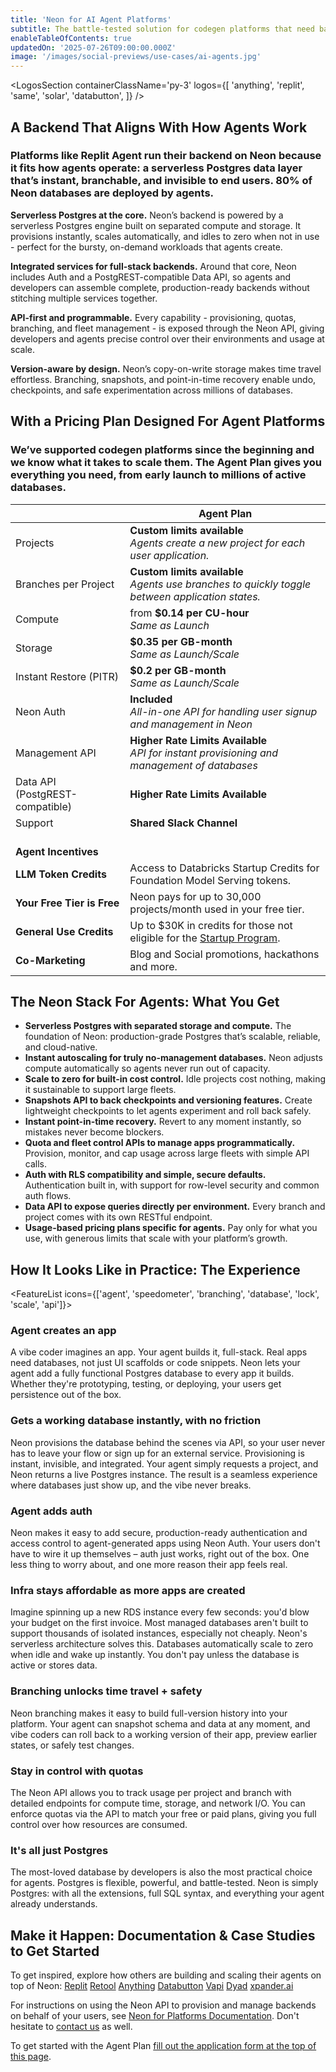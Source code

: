 ```yaml
---
title: 'Neon for AI Agent Platforms'
subtitle: The battle-tested solution for codegen platforms that need backends.
enableTableOfContents: true
updatedOn: '2025-07-26T09:00:00.000Z'
image: '/images/social-previews/use-cases/ai-agents.jpg'
---
```


<ProgramForm type="agent" />

<LogosSection containerClassName='py-3' logos={[
'anything',
'replit',
'same',
'solar',
'databutton',
]} />

## A Backend That Aligns With How Agents Work

### Platforms like Replit Agent run their backend on Neon because it fits how agents operate: a serverless Postgres data layer that’s instant, branchable, and invisible to end users. 80% of Neon databases are deployed by agents.

**Serverless Postgres at the core.**
Neon’s backend is powered by a serverless Postgres engine built on separated compute and storage. It provisions instantly, scales automatically, and idles to zero when not in use - perfect for the bursty, on-demand workloads that agents create.

**Integrated services for full-stack backends.**
Around that core, Neon includes Auth and a PostgREST-compatible Data API, so agents and developers can assemble complete, production-ready backends without stitching multiple services together.

**API-first and programmable.**
Every capability - provisioning, quotas, branching, and fleet management - is exposed through the Neon API, giving developers and agents precise control over their environments and usage at scale.

**Version-aware by design.**
Neon’s copy-on-write storage makes time travel effortless. Branching, snapshots, and point-in-time recovery enable undo, checkpoints, and safe experimentation across millions of databases.

<QuoteBlock quote="The combination of flexible resource limits and nearly instant database provisioning made Neon a no-brainer." author="lincoln-bergeson" role="Infrastructure Engineer at Replit" />

<QuoteBlock quote="The speed of provisioning and serverless scale-to-zero of Neon is critical for us. We can serve users iterating on quick ideas efficiently while also supporting them as they scale, without making them think about database setup." author="dhruv-amin" role="Co-founder at Anything" />

<QuoteBlock quote="Integrating Neon was a no-brainer. It gives every Databutton app a production-grade Postgres database in seconds, with zero overhead. Our AI agent can now create, manage, and debug the entire stack, not just code." author="martin-skow-røed" role="CTO and co-founder of Databutton" />

## With a Pricing Plan Designed For Agent Platforms

### We’ve supported codegen platforms since the beginning and we know what it takes to scale them. The Agent Plan gives you everything you need, from early launch to millions of active databases.

|                                 | Agent Plan                                                                                            |
| ------------------------------- | ----------------------------------------------------------------------------------------------------- |
| Projects                        | **Custom limits available** <br/> _Agents create a new project for each user application._            |
| Branches per Project            | **Custom limits available** <br/> _Agents use branches to quickly toggle between application states._ |
| Compute                         | from **$0.14 per CU-hour** <br/> _Same as Launch_                                                     |
| Storage                         | **$0.35 per GB-month** <br/> _Same as Launch/Scale_                                                   |
| Instant Restore (PITR)          | **$0.2 per GB-month** <br/> _Same as Launch/Scale_                                                    |
| Neon Auth                       | **Included** <br/> _All-in-one API for handling user signup and management in Neon_                   |
| Management API                  | **Higher Rate Limits Available** <br/> _API for instant provisioning and management of databases_     |
| Data API (PostgREST-compatible) | **Higher Rate Limits Available**                                                                      |
| Support                         | **Shared Slack Channel**                                                                              |
| <br/>**Agent Incentives**       |                                                                                                       |
| **LLM Token Credits**           | Access to Databricks Startup Credits for Foundation Model Serving tokens.                             |
| **Your Free Tier is Free**      | Neon pays for up to 30,000 projects/month used in your free tier.                                     |
| **General Use Credits**         | Up to $30K in credits for those not eligible for the [Startup Program](/startups).                    |
| **Co-Marketing**                | Blog and Social promotions, hackathons and more.                                                      |

<ProgramForm type="agent" />

## The Neon Stack For Agents: What You Get

- **Serverless Postgres with separated storage and compute.** The foundation of Neon: production-grade Postgres that’s scalable, reliable, and cloud-native.
- **Instant autoscaling for truly no-management databases.** Neon adjusts compute automatically so agents never run out of capacity.
- **Scale to zero for built-in cost control.** Idle projects cost nothing, making it sustainable to support large fleets.
- **Snapshots API to back checkpoints and versioning features.** Create lightweight checkpoints to let agents experiment and roll back safely.
- **Instant point-in-time recovery.** Revert to any moment instantly, so mistakes never become blockers.
- **Quota and fleet control APIs to manage apps programmatically.** Provision, monitor, and cap usage across large fleets with simple API calls.
- **Auth with RLS compatibility and simple, secure defaults.** Authentication built in, with support for row-level security and common auth flows.
- **Data API to expose queries directly per environment.** Every branch and project comes with its own RESTful endpoint.
- **Usage-based pricing plans specific for agents.** Pay only for what you use, with generous limits that scale with your platform’s growth.

## How It Looks Like in Practice: The Experience

<FeatureList icons={['agent', 'speedometer', 'branching', 'database', 'lock', 'scale', 'api']}>

### Agent creates an app

A vibe coder imagines an app. Your agent builds it, full-stack. Real apps need databases, not just UI scaffolds or code snippets. Neon lets your agent add a fully functional Postgres database to every app it builds. Whether they're prototyping, testing, or deploying, your users get persistence out of the box.

### Gets a working database instantly, with no friction

Neon provisions the database behind the scenes via API, so your user never has to leave your flow or sign up for an external service. Provisioning is instant, invisible, and integrated. Your agent simply requests a project, and Neon returns a live Postgres instance. The result is a seamless experience where databases just show up, and the vibe never breaks.

### Agent adds auth

Neon makes it easy to add secure, production-ready authentication and access control to agent-generated apps using Neon Auth. Your users don't have to wire it up themselves – auth just works, right out of the box. One less thing to worry about, and one more reason their app feels real.

### Infra stays affordable as more apps are created

Imagine spinning up a new RDS instance every few seconds: you'd blow your budget on the first invoice. Most managed databases aren't built to support thousands of isolated instances, especially not cheaply. Neon's serverless architecture solves this. Databases automatically scale to zero when idle and wake up instantly. You don't pay unless the database is active or stores data.

### Branching unlocks time travel + safety

Neon branching makes it easy to build full-version history into your platform. Your agent can snapshot schema and data at any moment, and vibe coders can roll back to a working version of their app, preview earlier states, or safely test changes.

### Stay in control with quotas

The Neon API allows you to track usage per project and branch with detailed endpoints for compute time, storage, and network I/O. You can enforce quotas via the API to match your free or paid plans, giving you full control over how resources are consumed.

### It's all just Postgres

The most-loved database by developers is also the most practical choice for agents. Postgres is flexible, powerful, and battle-tested. Neon is simply Postgres: with all the extensions, full SQL syntax, and everything your agent already understands.

</FeatureList>

## Make it Happen: Documentation & Case Studies to Get Started

To get inspired, explore how others are building and scaling their agents on top of Neon:
[Replit](https://neon.com/blog/replit-app-history-powered-by-neon-branches)
[Retool](https://neon.com/blog/retool-becomes-the-platform-for-enterprise-appgen)
[Anything](https://neon.com/blog/from-idea-to-full-stack-app-in-one-conversation-with-create)
[Databutton](https://neon.com/blog/databutton-neon-integration)
[Vapi](https://neon.com/blog/vapi-voice-agents-neon)
[Dyad](https://neon.com/blog/dyad-brings-postgres-to-local-ai-app-building-powered-by-neon)
[xpander.ai](https://neon.com/blog/xpander-ai-agents-slack-neon-backend)

For instructions on using the Neon API to provision and manage backends on behalf of your users, see [Neon for Platforms Documentation](https://neon.com/docs/guides/platform-integration-intro). Don't hesitate to [contact us](https://neon.com/contact-sales) as well.

To get started with the Agent Plan [fill out the application form at the top of this page](#agent-form).
